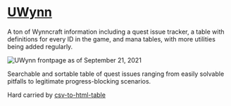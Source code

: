 # [UWynn](https://uwynn.github.io)
A ton of Wynncraft information including a quest issue tracker, a table with definitions for every ID in the game, and mana tables, with more utilities being added regularly.

![UWynn frontpage as of September 21, 2021](https://raw.githubusercontent.com/UWynn/UWynn.github.io/gh-pages/docs/img/UWynn_readme.png)

Searchable and sortable table of quest issues ranging from easily solvable pitfalls to legitimate progress-blocking scenarios.


Hard carried by [csv-to-html-table](https://github.com/derekeder/csv-to-html-table)